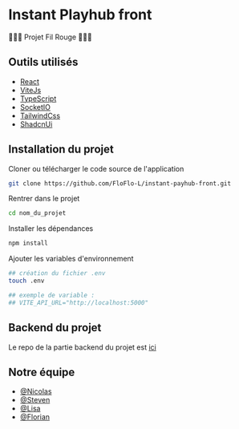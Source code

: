 
# Instant Playhub front

🔴🔴🔴 Projet Fil Rouge 🔴🔴🔴

## Outils utilisés

- [React](https://fr.legacy.reactjs.org/)
- [ViteJs](https://vitejs.dev/)
- [TypeScript](https://www.typescriptlang.org/)
- [SocketIO](https://socket.io/)
- [TailwindCss](https://tailwindcss.com/)
- [ShadcnUi](https://ui.shadcn.com/)

## Installation du projet

Cloner ou télécharger le code source de l'application

```bash
git clone https://github.com/FloFlo-L/instant-payhub-front.git
```

Rentrer dans le projet

```bash
cd nom_du_projet
```

Installer les dépendances

```bash
npm install
```

Ajouter les variables d'environnement

```bash
## création du fichier .env
touch .env

## exemple de variable :
## VITE_API_URL="http://localhost:5000"
```

## Backend du projet

Le repo de la partie backend du projet est [ici](https://github.com/nicoooo972/Instant-PlayHub-api)

## Notre équipe

- [@Nicolas](https://github.com/nicoooo972)
- [@Steven](https://github.com/StevenYAMBOS)
- [@Lisa](https://github.com/lis-a)
- [@Florian](https://github.com/FloFlo-L)